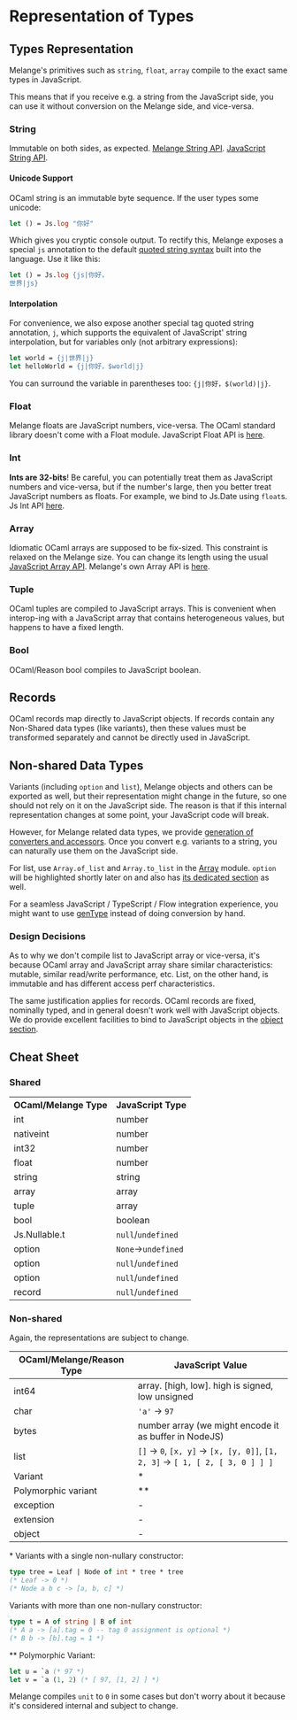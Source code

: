 <h1 data-nav-order="340">Representation of Types</h1>

## Types Representation

Melange's primitives such as `string`, `float`, `array` compile to the exact same types in JavaScript.

This means that if you receive e.g. a string from the JavaScript side, you can use it without conversion on the Melange side, and vice-versa.

<!-- TODO change link once docs become available -->
<!-- **Melange uses the same standard library as OCaml**; see the docs [here](https://reasonml.github.io/api/) (in Reason syntax). Additionally, we provide access to all the familiar JavaScript primitives [here](https://bucklescript.github.io/bucklescript/api/Js). You can mix and match these two. -->

### String

Immutable on both sides, as expected. [Melange String API](https://reasonml.github.io/api/String.html). [JavaScript String API](https://bucklescript.github.io/bucklescript/api/Js.String.html).

#### Unicode Support

OCaml string is an immutable byte sequence. If the user types some unicode:

```ocaml
let () = Js.log "你好"
```

Which gives you cryptic console output. To rectify this, Melange exposes a special `js` annotation to the default [quoted string syntax](https://reasonml.github.io/docs/en/string-and-char.html#quoted-string) built into the language. Use it like this:

```ocaml
let () = Js.log {js|你好，
世界|js}
```

#### Interpolation

For convenience, we also expose another special tag quoted string annotation, `j`, which supports the equivalent of JavaScript' string interpolation, but for variables only (not arbitrary expressions):

```ocaml
let world = {j|世界|j}
let helloWorld = {j|你好，$world|j}
```

You can surround the variable in parentheses too: `{j|你好，$(world)|j}`.

### Float

Melange floats are JavaScript numbers, vice-versa. The OCaml standard library doesn't come with a Float module. JavaScript Float API is [here](https://bucklescript.github.io/bucklescript/api/Js.Float.html).

### Int

**Ints are 32-bits**! Be careful, you can potentially treat them as JavaScript numbers and vice-versa, but if the number's large, then you better treat JavaScript numbers as floats. For example, we bind to Js.Date using `float`s. Js Int API [here](https://bucklescript.github.io/bucklescript/api/Js.Int.html).

### Array

Idiomatic OCaml arrays are supposed to be fix-sized. This constraint is relaxed on the Melange size. You can change its length using the usual [JavaScript Array API](https://bucklescript.github.io/bucklescript/api/Js.Array.html#VALdefault). Melange's own Array API is [here](https://reasonml.github.io/api/Array.html).

### Tuple

OCaml tuples are compiled to JavaScript arrays. This is convenient when interop-ing with a JavaScript array that contains heterogeneous values, but happens to have a fixed length.

### Bool

OCaml/Reason bool compiles to JavaScript boolean.

## Records

OCaml records map directly to JavaScript objects. If records contain any Non-Shared data types (like variants), then these values must be transformed separately and cannot be directly used in JavaScript.

## Non-shared Data Types

Variants (including `option` and `list`), Melange objects and others can be exported as well, but their representation might change in the future, so one should not rely on it on the JavaScript side. The reason is that if this internal representation changes at some point, your JavaScript code will break.

However, for Melange related data types, we provide [generation of converters and accessors](generate-converters-accessors.md). Once you convert e.g. variants to a string, you can naturally use them on the JavaScript side.

For list, use `Array.of_list` and `Array.to_list` in the [Array](https://reasonml.github.io/api/Array.html) module. `option` will be highlighted shortly later on and also has [its dedicated section](/docs/en/null-undefined-option) as well.

For a seamless JavaScript / TypeScript / Flow integration experience, you might
want to use [genType](https://github.com/cristianoc/gentype) instead of doing
conversion by hand.

### Design Decisions

As to why we don't compile list to JavaScript array or vice-versa, it's because OCaml array and JavaScript array share similar characteristics: mutable, similar read/write performance, etc. List, on the other hand, is immutable and has different access perf characteristics.

The same justification applies for records. OCaml records are fixed, nominally typed, and in general doesn't work well with JavaScript objects. We do provide excellent facilities to bind to JavaScript objects in the [object section](object.md).

<!-- TODO: playground link -->

## Cheat Sheet

### Shared

 <table style="width:100%">
  <tr>
    <th style="text-align: left">OCaml/Melange Type</th>
    <th style="text-align: left">JavaScript Type</th>
  </tr>
  <tr>
    <td style="text-align: left">int</td>
    <td style="text-align: left">number</td>
  </tr>
  <tr>
    <td style="text-align: left">nativeint</td>
    <td style="text-align: left">number</td>
  </tr>
  <tr>
    <td style="text-align: left">int32</td>
    <td style="text-align: left">number</td>
  </tr>
  <tr>
    <td style="text-align: left">float</td>
    <td style="text-align: left">number</td>
  </tr>
  <tr>
    <td style="text-align: left">string</td>
    <td style="text-align: left">string</td>
  </tr>
  <tr>
    <td style="text-align: left">array</td>
    <td style="text-align: left">array</td>
  </tr>
  <tr>
    <td style="text-align: left">tuple</td>
    <td style="text-align: left">array</td>
  </tr>
  <tr>
    <td style="text-align: left">bool</td>
    <td style="text-align: left">boolean</td>
  </tr>
  <tr>
    <td style="text-align: left">Js.Nullable.t</td>
    <td style="text-align: left"><code>null</code>/<code>undefined</code></td>
  </tr>
  <tr>
    <td style="text-align: left">option</td>
    <td style="text-align: left"><code>None</code>-><code>undefined</code></td>
  </tr>
  <tr>
    <td style="text-align: left">option</td>
    <td style="text-align: left"><code>null</code>/<code>undefined</code></td>
  </tr>
  <tr>
    <td style="text-align: left">option</td>
    <td style="text-align: left"><code>null</code>/<code>undefined</code></td>
  </tr>
  <tr>
    <td style="text-align: left">record</td>
    <td style="text-align: left"><code>null</code>/<code>undefined</code></td>
  </tr>
</table> 

<!-- Markdown tables are not supported in omd

OCaml/Melange/Reason Type | JavaScript Type
---------------------|---------------
int | number
nativeint | number
int32 | number
float | number
string | string
array | array
tuple | array. `(3, 4)` -> `[3, 4]`
bool | boolean
Js.Nullable.t | `null`/`undefined`
option | `None` -> `undefined`
option | `Some( Some .. Some (None))` -> internal representation
option | `Some other` -> other
record | object. `{x: 1; y: 2}` -> `{x: 1, y: 2}`
special `bs.deriving abstract` record | object -->

### Non-shared

Again, the representations are subject to change.

OCaml/Melange/Reason Type | JavaScript Value
---------------------|---------------
int64 | array. [high, low]. high is signed, low unsigned
char | `'a'` -> `97`
bytes | number array (we might encode it as buffer in NodeJS)
list | `[]` -> `0`, `[x, y]` -> `[x, [y, 0]]`, `[1, 2, 3]` -> `[ 1, [ 2, [ 3, 0 ] ] ]`
Variant | \*
Polymorphic variant | \*\*
exception | -
extension | -
object | -

\* Variants with a single non-nullary constructor:

```ocaml
type tree = Leaf | Node of int * tree * tree
(* Leaf -> 0 *)
(* Node a b c -> [a, b, c] *)
```

Variants with more than one non-nullary constructor:

```ocaml
type t = A of string | B of int
(* A a -> [a].tag = 0 -- tag 0 assignment is optional *)
(* B b -> [b].tag = 1 *)
```

\*\* Polymorphic Variant:

```ocaml
let u = `a (* 97 *)
let v = `a (1, 2) (* [ 97, [1, 2] ] *)
```

Melange compiles `unit` to `0` in some cases but don't worry about it because it's considered internal and subject to change.
